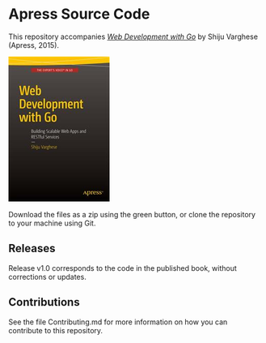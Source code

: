 # Apress Source Code

This repository accompanies [*Web Development with Go*](http://www.apress.com/9781484210536) by Shiju Varghese (Apress, 2015).

![Cover image](9781484210536.jpg)

Download the files as a zip using the green button, or clone the repository to your machine using Git.

## Releases

Release v1.0 corresponds to the code in the published book, without corrections or updates.

## Contributions

See the file Contributing.md for more information on how you can contribute to this repository.
